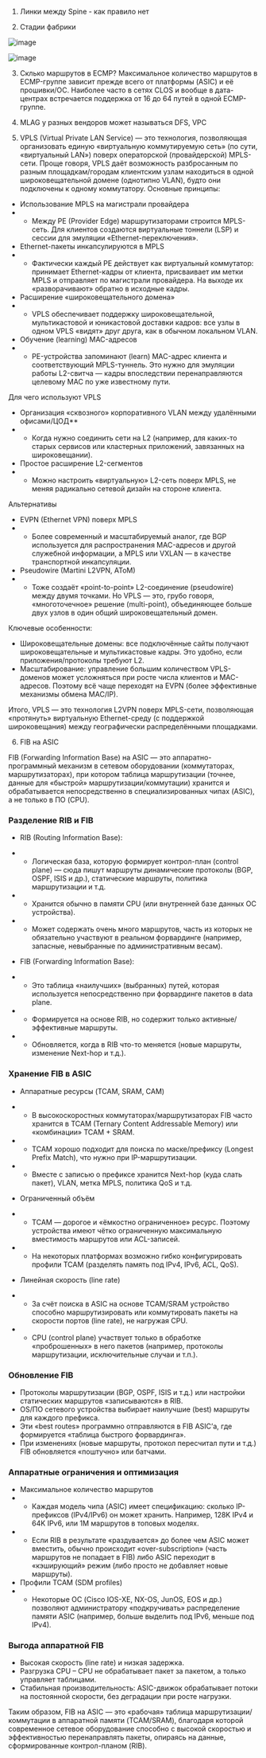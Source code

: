 
1. Линки между Spine - как правило нет

2. Стадии фабрики

![image](https://github.com/user-attachments/assets/f92e00ce-0ad1-47b9-9ab0-05e8cc1ad21a)

![image](https://github.com/user-attachments/assets/1961cd1e-fdeb-4bd6-b364-e815766234f5)

3. Склько маршрутов в ECMP?
Максимальное количество маршрутов в ECMP-группе зависит прежде всего от платформы (ASIC) и её прошивки/ОС. Наиболее часто в сетях CLOS и вообще в дата-центрах встречается поддержка от 16 до 64 путей в одной ECMP-группе.

4. MLAG у разных вендоров может называться DFS, VPC

5. VPLS (Virtual Private LAN Service) — это технология, позволяющая организовать единую «виртуальную коммутируемую сеть» (по сути, «виртуальный LAN») поверх операторской (провайдерской) MPLS-сети. Проще говоря, VPLS даёт возможность разбросанным по разным площадкам/городам клиентским узлам находиться в одной широковещательной домене (однотипно VLAN), будто они подключены к одному коммутатору.
Основные принципы:
* Использование MPLS на магистрали провайдера
* * Между PE (Provider Edge) маршрутизаторами строится MPLS-сеть. Для клиентов создаются виртуальные тоннели (LSP) и сессии для эмуляции «Ethernet-переключения».
* Ethernet-пакеты инкапсулируются в MPLS
* *  Фактически каждый PE действует как виртуальный коммутатор: принимает Ethernet-кадры от клиента, присваивает им метки MPLS и отправляет по магистрали провайдера. На выходе их «разворачивают» обратно в исходные кадры.
* Расширение «широковещательного домена»
* * VPLS обеспечивает поддержку широковещательной, мультикастовой и юникастовой доставки кадров: все узлы в одном VPLS «видят» друг друга, как в обычном локальном VLAN.
* Обучение (learning) MAC-адресов
* * PE-устройства запоминают (learn) MAC-адрес клиента и соответствующий MPLS-туннель. Это нужно для эмуляции работы L2-свитча — кадры впоследствии перенаправляются целевому MAC по уже известному пути.

Для чего используют VPLS

* Организация «сквозного» корпоративного VLAN между удалёнными офисами/ЦОД**
* * Когда нужно соединить сети на L2 (например, для каких-то старых сервисов или кластерных приложений, завязанных на широковещании).
* Простое расширение L2-сегментов
* * Можно настроить «виртуальную» L2-сеть поверх MPLS, не меняя радикально сетевой дизайн на стороне клиента.

Альтернативы

* EVPN (Ethernet VPN) поверх MPLS
* * Более современный и масштабируемый аналог, где BGP используется для распространения MAC-адресов и другой служебной информации, а MPLS или VXLAN — в качестве транспортной инкапсуляции.
* Pseudowire (Martini L2VPN, AToM)
* * Тоже создаёт «point-to-point» L2-соединение (pseudowire) между двумя точками. Но VPLS — это, грубо говоря, «многоточечное» решение (multi-point), объединяющее больше двух узлов в один общий широковещательный домен.

Ключевые особенности:

* Широковещательные домены: все подключённые сайты получают широковещательные и мультикастовые кадры. Это удобно, если приложения/протоколы требуют L2.
* Масштабирование: управление большим количеством VPLS-доменов может усложняться при росте числа клиентов и MAC-адресов. Поэтому всё чаще переходят на EVPN (более эффективные механизмы обмена MAC/IP).

Итого, VPLS — это технология L2VPN поверх MPLS-сети, позволяющая «протянуть» виртуальную Ethernet-среду (с поддержкой широковещания) между географически распределёнными площадками.

6. FIB на ASIC


FIB (Forwarding Information Base) на ASIC — это аппаратно-программный механизм в сетевом оборудовании (коммутаторах, маршрутизаторах), при котором таблица маршрутизации (точнее, данные для «быстрой» маршрутизации/коммутации) хранится и обрабатывается непосредственно в специализированных чипах (ASIC), а не только в ПО (CPU).

### Разделение RIB и FIB

* RIB (Routing Information Base):
* * Логическая база, которую формирует контрол-план (control plane) — сюда пишут маршруты динамические протоколы (BGP, OSPF, ISIS и др.), статические маршруты, политика маршрутизации и т.д.
* * Хранится обычно в памяти CPU (или внутренней базе данных ОС устройства).
* * Может содержать очень много маршрутов, часть из которых не обязательно участвуют в реальном форвардинге (например, запасные, невыбранные по административным весам).

* FIB (Forwarding Information Base):
* * Это таблица «наилучших» (выбранных) путей, которая используется непосредственно при форвардинге пакетов в data plane.
* * Формируется на основе RIB, но содержит только активные/эффективные маршруты.
* * Обновляется, когда в RIB что-то меняется (новые маршруты, изменение Next-hop и т.д.).

### Хранение FIB в ASIC

* Аппаратные ресурсы (TCAM, SRAM, CAM)
* * В высокоскоростных коммутаторах/маршрутизаторах FIB часто хранится в TCAM (Ternary Content Addressable Memory) или «комбинации» TCAM + SRAM.
* * TCAM хорошо подходит для поиска по маске/префиксу (Longest Prefix Match), что нужно при IP-маршрутизации.
* * Вместе с записью о префиксе хранится Next-hop (куда слать пакет), VLAN, метка MPLS, политика QoS и т.д.

* Ограниченный объём
* * TCAM — дорогое и «ёмкостно ограниченное» ресурс. Поэтому устройства имеют чётко ограниченную максимальную вместимость маршрутов или ACL-записей.
* * На некоторых платформах возможно гибко конфигурировать профили TCAM (разделять память под IPv4, IPv6, ACL, QoS).

* Линейная скорость (line rate)
* * За счёт поиска в ASIC на основе TCAM/SRAM устройство способно маршрутизировать или коммутировать пакеты на скорости портов (line rate), не нагружая CPU.
* * CPU (control plane) участвует только в обработке «проброшенных» в него пакетов (например, протоколы маршрутизации, исключительные случаи и т.п.).

### Обновление FIB

* Протоколы маршрутизации (BGP, OSPF, ISIS и т.д.) или настройки статических маршрутов «записываются» в RIB.
* OS/ПО сетевого устройства выбирает наилучшие (best) маршруты для каждого префикса.
* Эти «best routes» программно отправляются в FIB ASIC’а, где формируется «таблица быстрого форвардинга».
* При изменениях (новые маршруты, протокол пересчитал пути и т.д.) FIB обновляется «поштучно» или батчами.

### Аппаратные ограничения и оптимизация

* Максимальное количество маршрутов
* * Каждая модель чипа (ASIC) имеет спецификацию: сколько IP-префиксов (IPv4/IPv6) он может хранить. Например, 128K IPv4 и 64K IPv6, или 1M маршрутов в топовых моделях.
* * Если RIB в результате «раздувается» до более чем ASIC может вместить, обычно происходит «over-subscription» (часть маршрутов не попадает в FIB) либо ASIC переходит в «кэширующий» режим (либо просто не добавляет новые маршруты).
* Профили TCAM (SDM profiles)
* * Некоторые ОС (Cisco IOS-XE, NX-OS, JunOS, EOS и др.) позволяют администратору «подкручивать» распределение памяти ASIC (например, больше выделить под IPv6, меньше под IPv4).

### Выгода аппаратной FIB

* Высокая скорость (line rate) и низкая задержка.
* Разгрузка CPU – CPU не обрабатывает пакет за пакетом, а только управляет таблицами.
* Стабильная производительность: ASIC-движок обрабатывает потоки на постоянной скорости, без деградации при росте нагрузки.

Таким образом, FIB на ASIC — это «рабочая» таблица маршрутизации/коммутации в аппаратной памяти (TCAM/SRAM), благодаря которой современное сетевое оборудование способно с высокой скоростью и эффективностью перенаправлять пакеты, опираясь на данные, сформированные контрол-планом (RIB).
